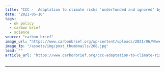 ```yaml
---
title: "CCC -  Adaptation to climate risks ‘underfunded and ignored’ by UK government"
date: "2021-06-16"
tags: 
  - uk policy
  - carbon brief
  - science
source: "carbon brief"
image_url: "https://www.carbonbrief.org/wp-content/uploads/2021/06/Waves-crashing-into-sea-wall-Filey-Bay-Yorkshire_2F0PFG3-583x372.jpg"
image_fp: "/assets/img/post_thumbnails/208.jpg"
lead: ""
article_url: "https://www.carbonbrief.org/ccc-adaptation-to-climate-risks-underfunded-and-ignored-by-uk-government"
---
```


---
